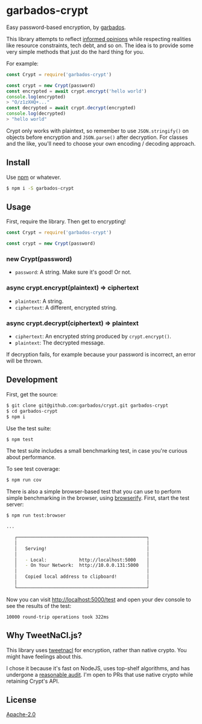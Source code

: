 # garbados-crypt

Easy password-based encryption, by [garbados](https://garbados.github.io/my-blog/).

This library attempts to reflect [informed opinions](https://latacora.micro.blog/2018/04/03/cryptographic-right-answers.html) while respecting realities like resource constraints, tech debt, and so on. The idea is to provide some very simple methods that just do the hard thing for you.

For example:

```javascript
const Crypt = require('garbados-crypt')

const crypt = new Crypt(password)
const encrypted = await crypt.encrypt('hello world')
console.log(encrypted)
> "O/z1zXHQ+..."
const decrypted = await crypt.decrypt(encrypted)
console.log(decrypted)
> "hello world"
```

Crypt only works with plaintext, so remember to use `JSON.stringify()` on objects before encryption and `JSON.parse()` after decryption. For classes and the like, you'll need to choose your own encoding / decoding approach.

## Install

Use [npm](https://www.npmjs.com/) or whatever.

```bash
$ npm i -S garbados-crypt
```

## Usage

First, require the library. Then get to encrypting!

```javascript
const Crypt = require('garbados-crypt')

const crypt = new Crypt(password)
```

### new Crypt(password)

- `password`: A string. Make sure it's good! Or not.

### async crypt.encrypt(plaintext) => ciphertext

- `plaintext`: A string.
- `ciphertext`: A different, encrypted string.

### async crypt.decrypt(ciphertext) => plaintext

- `ciphertext`: An encrypted string produced by `crypt.encrypt()`.
- `plaintext`: The decrypted message.

If decryption fails, for example because your password is incorrect, an error will be thrown.

## Development

First, get the source:

```bash
$ git clone git@github.com:garbados/crypt.git garbados-crypt
$ cd garbados-crypt
$ npm i
```

Use the test suite:

```bash
$ npm test
```

The test suite includes a small benchmarking test, in case you're curious about performance.

To see test coverage:

```bash
$ npm run cov
```

There is also a simple browser-based test that you can use to perform simple benchmarking in the browser, using [browserify](https://www.npmjs.com/package/browserify). First, start the test server:

```bash
$ npm run test:browser

...

   ┌────────────────────────────────────────────────┐
   │                                                │
   │   Serving!                                     │
   │                                                │
   │   - Local:            http://localhost:5000    │
   │   - On Your Network:  http://10.0.0.131:5000   │
   │                                                │
   │   Copied local address to clipboard!           │
   │                                                │
   └────────────────────────────────────────────────┘
```

Now you can visit [http://localhost:5000/test](http://localhost:5000/test) and open your dev console to see the results of the test:

```
10000 round-trip operations took 322ms
```

## Why TweetNaCl.js?

This library uses [tweetnacl](https://www.npmjs.com/package/tweetnacl) for encryption, rather than native crypto. You might have feelings about this.

I chose it because it's fast on NodeJS, uses top-shelf algorithms, and has undergone a [reasonable audit](https://www.npmjs.com/package/tweetnacl#audits). I'm open to PRs that use native crypto while retaining Crypt's API.

## License

[Apache-2.0](https://www.apache.org/licenses/LICENSE-2.0)
